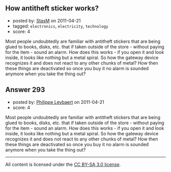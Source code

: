 ## How antitheft sticker works?

- posted by: [StasM](https://stackexchange.com/users/-1/19-stasm) on 2011-04-21
- tagged: `electronics`, `electricity`, `technology`
- score: 4

Most people undoubtedly are familiar with antitheft stickers that are being glued to books, disks, etc. that if taken outside of the store - without paying for the item - sound an alarm. How does this works - if you open it and look inside, it looks like nothing but a metal spiral. So how the gateway device recognizes it and does not react to any other chunks of metal? How then these things are deactivated so once you buy it no alarm is sounded anymore when you take the thing out? 


## Answer 293

- posted by: [Philippe Leybaert](https://stackexchange.com/users/-1/159-philippe-leybaert) on 2011-04-21
- score: 4

Most people undoubtedly are familiar with antitheft stickers that are being glued to books, disks, etc. that if taken outside of the store - without paying for the item - sound an alarm. How does this works - if you open it and look inside, it looks like nothing but a metal spiral. So how the gateway device recognizes it and does not react to any other chunks of metal? How then these things are deactivated so once you buy it no alarm is sounded anymore when you take the thing out? 



---

All content is licensed under the [CC BY-SA 3.0 license](https://creativecommons.org/licenses/by-sa/3.0/).
